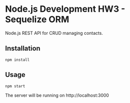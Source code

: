 # Node.js Development HW3 - Sequelize ORM

Node.js REST API for CRUD managing contacts. 

## Installation

```shell
npm install
```

## Usage

```shell
npm start
```

The server will be running on http://localhost:3000